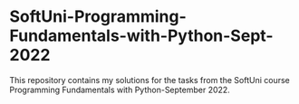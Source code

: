 # SoftUni-Programming-Fundamentals-with-Python-Sept-2022
This repository contains my solutions for the tasks from the SoftUni course Programming Fundamentals with Python-September 2022.
